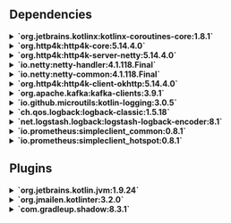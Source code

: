 ## Dependencies

<details>
<summary><strong>`org.jetbrains.kotlinx:kotlinx-coroutines-core:1.8.1`</strong></summary>

## kotlinx-coroutines-core

**Opprinnelse:** org.jetbrains.kotlinx:kotlinx-coroutines-core  
**Formål:** Asynkron programmering og korutiner i Kotlin.  
**Bruk:** Forenkler asynkrone operasjoner og parallell kjøring i appen.  
**Motivasjon:** Moderne Kotlin-standard for concurrency.  
**Alternativer:** RxJava, Java Futures  
**Hvorfor valgt:** Kotlin-først og lett å bruke.
</details>

<details>
<summary><strong>`org.http4k:http4k-core:5.14.4.0`</strong></summary>

## http4k-core

**Opprinnelse:** org.http4k:http4k-core  
**Formål:** Kjernen i http4k rammeverket for funksjonell HTTP-programmering.  
**Bruk:** Grunnlag for bygging av HTTP-tjenester i Kotlin.  
**Motivasjon:** Funksjonell tilnærming, lettvekts og modulær.  
**Alternativer:** Spring WebFlux, Ktor  
**Hvorfor valgt:** Enkelhet og Kotlin-first design.
</details>

<details>
<summary><strong>`org.http4k:http4k-server-netty:5.14.4.0`</strong></summary>

## http4k-server-netty

**Opprinnelse:** org.http4k:http4k-server-netty  
**Formål:** Netty-basert HTTP-serveradapter for http4k.  
**Bruk:** Kjører http4k applikasjoner på Netty-server.  
**Motivasjon:** Rask, asynkron HTTP-server med lavt minneforbruk.  
**Alternativer:** Jetty, Undertow  
**Hvorfor valgt:** God ytelse og enkel integrasjon med http4k.
</details>

<details>
<summary><strong>`io.netty:netty-handler:4.1.118.Final`</strong></summary>

## netty-handler

**Opprinnelse:** io.netty:netty-handler  
**Formål:** Netty-modul for protokollhåndtering og pipeline.  
**Bruk:** Brukes internt av http4k og Netty-server for håndtering av nettverkspakker.  
**Motivasjon:** Modularisering og utvidbarhet i Netty.  
**Alternativer:** Ingen, spesifikk for Netty.  
**Hvorfor valgt:** Påkrevd for Netty-basert HTTP-server.
</details>

<details>
<summary><strong>`io.netty:netty-common:4.1.118.Final`</strong></summary>

## netty-common

**Opprinnelse:** io.netty:netty-common  
**Formål:** Fellesverktøy og basiskomponenter for Netty.  
**Bruk:** Delte funksjoner brukt av flere Netty-moduler.  
**Motivasjon:** Grunnleggende infrastruktur for Netty.  
**Alternativer:** Ingen  
**Hvorfor valgt:** Påkrevd avhengighet for Netty.
</details>

<details>
<summary><strong>`org.http4k:http4k-client-okhttp:5.14.4.0`</strong></summary>

## http4k-client-okhttp

**Opprinnelse:** org.http4k:http4k-client-okhttp  
**Formål:** OkHttp-klientadapter for http4k.  
**Bruk:** Gjør det mulig å sende HTTP-forespørsler via OkHttp i http4k klienter.  
**Motivasjon:** Kombinerer http4k funksjonalitet med OkHttp sine ytelsesfordeler.  
**Alternativer:** http4k-client-apache, Ktor client  
**Hvorfor valgt:** Lettvekts, godt støttet HTTP-klient.
</details>

<details>
<summary><strong>`org.apache.kafka:kafka-clients:3.9.1`</strong></summary>

## kafka-clients

**Opprinnelse:** org.apache.kafka:kafka-clients  
**Formål:** Klientbibliotek for å produsere og konsumere meldinger fra Apache Kafka.  
**Bruk:** Brukes i applikasjoner for å sende (produsere) og motta (konsumere) meldinger til/fra Kafka-topics.  
**Motivasjon:** Gir direkte tilgang til Kafka API uten behov for ekstra avhengigheter eller rammeverk.  
**Alternativer:** Spring Kafka, Confluent Kafka Client  
**Hvorfor valgt:** Offisiell og lavnivå-klient med høy ytelse og god kontroll over Kafka-integrasjon.
</details>

<details>
<summary><strong>`io.github.microutils:kotlin-logging:3.0.5`</strong></summary>

## kotlinter

**Opprinnelse:** org.jmailen.kotlinter:org.jmailen.kotlinter  
**Formål:** Kotlin-kodelinter og formattering.  
**Bruk:** Sørger for automatisk kodelinting i byggeprosessen.  
**Motivasjon:** Sikre kodekvalitet og enhetlig kodeformat.  
**Alternativer:** Manuell kjøring av ktlint CLI.  
**Hvorfor valgt:** Enkel integrasjon med Gradle, automatisering av linting.
</details>

<details>
<summary><strong>`ch.qos.logback:logback-classic:1.5.18`</strong></summary>

## logback-classic

**Opprinnelse:** ch.qos.logback:logback-classic  
**Formål:** Kraftig, konfigurerbar og rask logging.  
**Bruk:** Standard logging-rammeverk i mange Kotlin/Java prosjekter.  
**Motivasjon:** Pålitelig og godt støttet.  
**Alternativer:** Log4j, java.util.logging  
**Hvorfor valgt:** Standardvalg i mange Kotlin/Java prosjekter.
</details>

<details>
<summary><strong>`net.logstash.logback:logstash-logback-encoder:8.1`</strong></summary>

## logstash-logback-encoder

**Opprinnelse:** net.logstash.logback:logstash-logback-encoder  
**Formål:** Logback-modul for JSON-formatert logging, kompatibel med Logstash.  
**Bruk:** Formaterer logger for strukturert logging og integrasjon med ELK-stack.  
**Motivasjon:** Forbedrer logging for analyse og feilsøking.  
**Alternativer:** Log4j JSON appender  
**Hvorfor valgt:** Sømløs integrasjon med Logback og ELK.
</details>

<details>
<summary><strong>`io.prometheus:simpleclient_common:0.8.1`</strong></summary>

## simpleclient_common

**Opprinnelse:** io.prometheus:simpleclient_common  
**Formål:** Felles komponenter for Prometheus klientbiblioteker.  
**Bruk:** Grunnleggende funksjoner for Prometheus metrikker.  
**Motivasjon:** Gjenbrukbar infrastruktur.  
**Alternativer:** Ingen  
**Hvorfor valgt:** Påkrevd for Prometheus integrasjon.
</details>

<details>
<summary><strong>`io.prometheus:simpleclient_hotspot:0.8.1`</strong></summary>

## simpleclient_hotspot

**Opprinnelse:** io.prometheus:simpleclient_hotspot  
**Formål:** Prometheus client for Hotspot JVM-metrikker.  
**Bruk:** Eksponere JVM helse- og ytelsesdata.  
**Motivasjon:** Overvåkning av applikasjonsytelse.  
**Alternativer:** Micrometer  
**Hvorfor valgt:** Direkte Prometheus støtte.
</details>

## Plugins

<details>
<summary><strong>`org.jetbrains.kotlin.jvm:1.9.24`</strong></summary>

## kotlin-jvm

**Opprinnelse:** org.jetbrains.kotlin.jvm:org.jetbrains.kotlin.jvm  
**Formål:** Kompilere Kotlin-kode til JVM bytekode.  
**Bruk:** Legger til Kotlin/JVM støtte i Gradle-bygget.  
**Motivasjon:** Offisiell plugin, bred støtte og vedlikehold.  
**Alternativer:** Kotlin multiplatform plugin.  
**Hvorfor valgt:** Standard for Kotlin/JVM prosjekter.
</details>

<details>
<summary><strong>`org.jmailen.kotlinter:3.2.0`</strong></summary>

## kotlinter

**Opprinnelse:** Gradle plugin for ktlint  
**Formål:** Kotlin-kodelinter og formattering  
**Bruk:** Sørger for automatisk kodelinting i byggeprosessen  
**Motivasjon:** Sikre kodekvalitet og enhetlig kodeformat  
**Alternativer:** Manuell kjøring av ktlint CLI  
**Hvorfor valgt:** Enkel integrasjon med Gradle, automatisering av linting
</details>

<details>
<summary><strong>`com.gradleup.shadow:8.3.1`</strong></summary>

## shadow

**Opprinnelse:** com.gradleup:shadow  
**Formål:** Gradle plugin for å lage "fat" eller "uber" JAR-filer som inkluderer alle avhengigheter.  
**Bruk:** Pakker applikasjon og alle nødvendige biblioteker i én JAR for enkel distribusjon.  
**Motivasjon:** Forenkler distribusjon og kjøring av applikasjoner uten behov for å håndtere avhengigheter separat.  
**Alternativer:** Shadow plugin fra John Engelman (org.gradle.plugins.shadow), Spring Boot plugin  
**Hvorfor valgt:** Modifisert og oppdatert versjon med ekstra funksjonalitet og forbedringer i forhold til eldre shadow-plugins.
</details>

